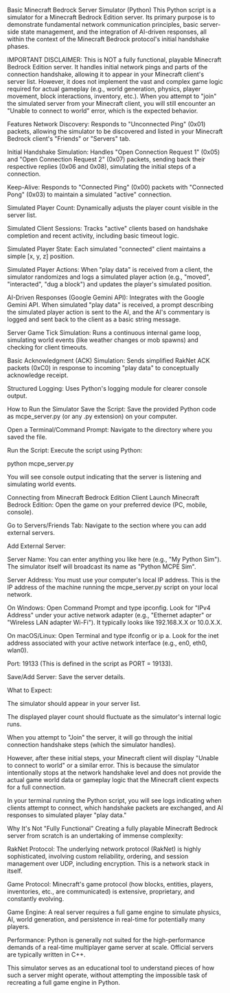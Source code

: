 Basic Minecraft Bedrock Server Simulator (Python)
This Python script is a simulator for a Minecraft Bedrock Edition server. Its primary purpose is to demonstrate fundamental network communication principles, basic server-side state management, and the integration of AI-driven responses, all within the context of the Minecraft Bedrock protocol's initial handshake phases.

IMPORTANT DISCLAIMER:
This is NOT a fully functional, playable Minecraft Bedrock Edition server. It handles initial network pings and parts of the connection handshake, allowing it to appear in your Minecraft client's server list. However, it does not implement the vast and complex game logic required for actual gameplay (e.g., world generation, physics, player movement, block interactions, inventory, etc.). When you attempt to "join" the simulated server from your Minecraft client, you will still encounter an "Unable to connect to world" error, which is the expected behavior.

Features
Network Discovery: Responds to "Unconnected Ping" (0x01) packets, allowing the simulator to be discovered and listed in your Minecraft Bedrock client's "Friends" or "Servers" tab.

Initial Handshake Simulation: Handles "Open Connection Request 1" (0x05) and "Open Connection Request 2" (0x07) packets, sending back their respective replies (0x06 and 0x08), simulating the initial steps of a connection.

Keep-Alive: Responds to "Connected Ping" (0x00) packets with "Connected Pong" (0x03) to maintain a simulated "active" connection.

Simulated Player Count: Dynamically adjusts the player count visible in the server list.

Simulated Client Sessions: Tracks "active" clients based on handshake completion and recent activity, including basic timeout logic.

Simulated Player State: Each simulated "connected" client maintains a simple [x, y, z] position.

Simulated Player Actions: When "play data" is received from a client, the simulator randomizes and logs a simulated player action (e.g., "moved", "interacted", "dug a block") and updates the player's simulated position.

AI-Driven Responses (Google Gemini API): Integrates with the Google Gemini API. When simulated "play data" is received, a prompt describing the simulated player action is sent to the AI, and the AI's commentary is logged and sent back to the client as a basic string message.

Server Game Tick Simulation: Runs a continuous internal game loop, simulating world events (like weather changes or mob spawns) and checking for client timeouts.

Basic Acknowledgment (ACK) Simulation: Sends simplified RakNet ACK packets (0xC0) in response to incoming "play data" to conceptually acknowledge receipt.

Structured Logging: Uses Python's logging module for clearer console output.

How to Run the Simulator
Save the Script: Save the provided Python code as mcpe_server.py (or any .py extension) on your computer.

Open a Terminal/Command Prompt: Navigate to the directory where you saved the file.

Run the Script: Execute the script using Python:

python mcpe_server.py

You will see console output indicating that the server is listening and simulating world events.

Connecting from Minecraft Bedrock Edition Client
Launch Minecraft Bedrock Edition: Open the game on your preferred device (PC, mobile, console).

Go to Servers/Friends Tab: Navigate to the section where you can add external servers.

Add External Server:

Server Name: You can enter anything you like here (e.g., "My Python Sim"). The simulator itself will broadcast its name as "Python MCPE Sim".

Server Address: You must use your computer's local IP address. This is the IP address of the machine running the mcpe_server.py script on your local network.

On Windows: Open Command Prompt and type ipconfig. Look for "IPv4 Address" under your active network adapter (e.g., "Ethernet adapter" or "Wireless LAN adapter Wi-Fi"). It typically looks like 192.168.X.X or 10.0.X.X.

On macOS/Linux: Open Terminal and type ifconfig or ip a. Look for the inet address associated with your active network interface (e.g., en0, eth0, wlan0).

Port: 19133 (This is defined in the script as PORT = 19133).

Save/Add Server: Save the server details.

What to Expect:

The simulator should appear in your server list.

The displayed player count should fluctuate as the simulator's internal logic runs.

When you attempt to "Join" the server, it will go through the initial connection handshake steps (which the simulator handles).

However, after these initial steps, your Minecraft client will display "Unable to connect to world" or a similar error. This is because the simulator intentionally stops at the network handshake level and does not provide the actual game world data or gameplay logic that the Minecraft client expects for a full connection.

In your terminal running the Python script, you will see logs indicating when clients attempt to connect, which handshake packets are exchanged, and AI responses to simulated player "play data."

Why It's Not "Fully Functional"
Creating a fully playable Minecraft Bedrock server from scratch is an undertaking of immense complexity:

RakNet Protocol: The underlying network protocol (RakNet) is highly sophisticated, involving custom reliability, ordering, and session management over UDP, including encryption. This is a network stack in itself.

Game Protocol: Minecraft's game protocol (how blocks, entities, players, inventories, etc., are communicated) is extensive, proprietary, and constantly evolving.

Game Engine: A real server requires a full game engine to simulate physics, AI, world generation, and persistence in real-time for potentially many players.

Performance: Python is generally not suited for the high-performance demands of a real-time multiplayer game server at scale. Official servers are typically written in C++.

This simulator serves as an educational tool to understand pieces of how such a server might operate, without attempting the impossible task of recreating a full game engine in Python.